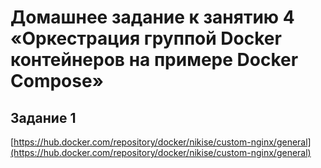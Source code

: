 # Домашнее задание к занятию 4 «Оркестрация группой Docker контейнеров на примере Docker Compose»

## Задание 1


[https://hub.docker.com/repository/docker/nikise/custom-nginx/general](https://hub.docker.com/repository/docker/nikise/custom-nginx/general)
